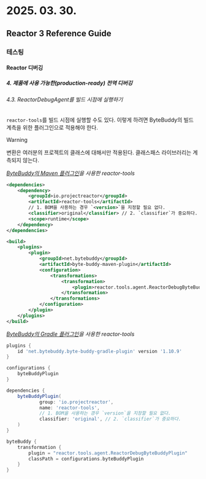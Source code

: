 # 2025. 03. 30.

## Reactor 3 Reference Guide

### 테스팅

#### Reactor 디버깅

##### 4. 제품에 사용 가능한(production-ready) 전역 디버깅

###### 4.3. ReactorDebugAgent를 빌드 시점에 실행하기

`reactor-tools`를 빌드 시점에 실행할 수도 있다. 이렇게 하려면 ByteBuddy의 빌드 계측을 위한 플러그인으로 적용해야 한다.

> [!WARNING]
>
> 변환은 여러분의 프로젝트의 클래스에 대해서만 적용된다. 클래스패스 라이브러리는 계측되지 않는다.

*[ByteBuddy의 Maven 플러그인][bytebuddy-maven-plugin]을 사용한 reactor-tools*

```xml
<dependencies>
	<dependency>
		<groupId>io.projectreactor</groupId>
		<artifactId>reactor-tools</artifactId>
		// 1. BOM을 사용하는 경우 `<version>`을 지정할 필요 없다.
		<classifier>original</classifier> // 2. `classifier`가 중요하다.
		<scope>runtime</scope>
	</dependency>
</dependencies>

<build>
	<plugins>
		<plugin>
			<groupId>net.bytebuddy</groupId>
			<artifactId>byte-buddy-maven-plugin</artifactId>
			<configuration>
				<transformations>
					<transformation>
						<plugin>reactor.tools.agent.ReactorDebugByteBuddyPlugin</plugin>
					</transformation>
				</transformations>
			</configuration>
		</plugin>
	</plugins>
</build>
```

*[ByteBuddy의 Gradle 플러그인][bytebuddy-gradle-plugin]을 사용한 reactor-tools*

```groovy
plugins {
	id 'net.bytebuddy.byte-buddy-gradle-plugin' version '1.10.9'
}

configurations {
	byteBuddyPlugin
}

dependencies {
	byteBuddyPlugin(
			group: 'io.projectreactor',
			name: 'reactor-tools',
			// 1. BOM을 사용하는 경우 `version`을 지정할 필요 없다.
			classifier: 'original', // 2. `classifier`가 중요하다.
	)
}

byteBuddy {
	transformation {
		plugin = "reactor.tools.agent.ReactorDebugByteBuddyPlugin"
		classPath = configurations.byteBuddyPlugin
	}
}
```



[bytebuddy-maven-plugin]: https://github.com/raphw/byte-buddy/tree/byte-buddy-1.10.9/byte-buddy-maven-plugin
[bytebuddy-gradle-plugin]: https://github.com/raphw/byte-buddy/tree/byte-buddy-1.10.9/byte-buddy-gradle-plugin